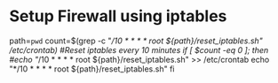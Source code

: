 # Setup Firewall using iptables


path=`pwd`
count=$(grep -c "*/10  *  * * *   root    ${path}/reset_iptables.sh" /etc/crontab)
#Reset iptables every 10 minutes
if [ $count -eq 0 ]; then
#echo "*/10  *  * * *   root    ${path}/reset_iptables.sh" >> /etc/crontab
  echo "*/10  *  * * *   root    ${path}/reset_iptables.sh" 
fi

